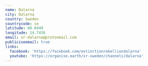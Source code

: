 ```yaml
---
name: Dalarna
city: Dalarna
country: Sweden
countrycode: se
latitude: 60.8449
longitude: 14.7436
email: xr-dalarna@protonmail.com
publiciseemail: true
links:
  facebook: 'https://facebook.com/extinctionrebelliondalarna'
  youtube: 'https://organise.earth/xr-sweden/channels/dalarna'
---
```


